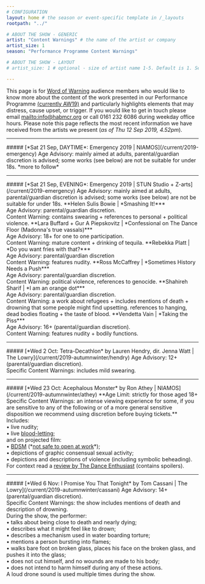 ```yaml
---
# CONFIGURATION
layout: home # the season or event-specific template in /_layouts
rootpath: "../"

# ABOUT THE SHOW - GENERIC
artist: "Content Warnings" # the name of the artist or company
artist_size: 1
season: "Performance Programme Content Warnings"

# ABOUT THE SHOW - LAYOUT
# artist_size: 1 # optional - size of artist name 1-5. Default is 1. Set longer names to lower values

---
```

This page is for [Word of Warning](/) audience members who would like to know more about the content of the work presented in our Performance Programme [(currently AW19)](/current/2019-autumnwinter) and particularly highlights elements that may distress, cause upset, or trigger. If you would like to get in touch please email <mailto:info@habmcr.org> or call 0161 232 6086 during weekday office hours. Please note this page reflects the most recent information we have received from the artists we present (*as of Thu 12 Sep 2019, 4.52pm*).         
<hr>          
##### [*Sat 21 Sep, DAYTIME*: Emergency 2019 | NIAMOS](/current/2019-emergency)        
Age Advisory: mainly aimed at adults, parental/guardian discretion is advised; some works (see below) are not be suitable for under 18s.          
*more to follow*
<hr>            
##### [*Sat 21 Sep, EVENING*: Emergency 2019 | STUN Studio + Z-arts](/current/2019-emergency)        
Age Advisory: mainly aimed at adults, parental/guardian discretion is advised; some works (see below) are not be suitable for under 18s.          
**Helen Sulis Bowie | *Smashing It!***<br>Age Advisory: parental/guardian discretion.<br>Content Warning: contains swearing + references to personal + political violence.              
**Lara Buffard + Gur A Piepskovitz | *Confessional on The Dance Floor (Madonna's true vassals)***<br>Age Advisory: 18+ for one to one participation.<br>Content Warning: mature content + drinking of tequila.              
**Rebekka Platt | *Do you want fries with that?***<br>Age Advisory: parental/guardian discretion<br>Content Warning: features nudity.             
**Ross McCaffrey | *Sometimes History Needs a Push***<br>Age Advisory: parental/guardian discretion.<br>Content Warning: political violence, references to genocide.               
**Shahireh Sharif | *I am an orange dot***<br>Age Advisory: parental/guardian discretion.<br>Content Warning: a work about refugees + includes mentions of death + drowning that some people might find upsetting. references to hanging, dead bodies floating + the taste of blood.             
**Vendetta Vain | *Taking the Piss***<br>Age Advisory: 16+ (parental/guardian discretion).<br>Content Warning: features nudity + bodily functions.           
<hr>          
##### [*Wed 2 Oct: Tetra-Decathlon* by Lauren Hendry, dir. Jenna Watt | The Lowry](/current/2019-autumnwinter/hendry)        
Age Advisory: 12+ (parental/guardian discretion).<br>Specific Content Warnings: includes mild swearing.        
<hr>          
##### [*Wed 23 Oct: Acephalous Monster* by Ron Athey | NIAMOS](/current/2019-autumnwinter/athey)        
**Age Limit: strictly for those aged 18+<br>Specific Content Warnings: an intense viewing experience for some, if you are sensitive to any of the following or of a more general sensitive disposition we recommend using discretion before buying tickets.**<br>Includes:<br>• live nudity;<br>• live <a href="http://en.wikipedia.org/wiki/Bloodletting" target="_blank">blood-letting</a>;<br>and on projected film:<br>• <a href="http://en.wikipedia.org/wiki/BDSM" target="_blank">BDSM</a> (*<a href="http://en.wikipedia.org/wiki/Not_safe_for_work" target="_blank">not safe to open at work</a>*);<br>• depictions of graphic consensual sexual activity;<br>• depictions and descriptions of violence (including symbolic beheading).<br>For context read a <a href="http://www.dance-enthusiast.com/features/impressionsreviews/view/Ron-Atheys-Acphalous-Monster-Performance-Space-New-York" target="_blank">review by The Dance Enthusiast</a> (contains spoilers).            
<hr>          
##### [*Wed 6 Nov: I Promise You That Tonight* by Tom Cassani | The Lowry](/current/2019-autumnwinter/cassani)         
Age Advisory: 14+ (parental/guardian discretion).<br>Specific Content Warnings: the show includes mentions of death and description of drowning.<br>During the show, the performer:<br>• talks about being close to death and nearly dying;<br>• describes what it might feel like to drown;<br>• describes a mechanism used in water boarding torture;<br>• mentions a person bursting into flames;<br>• walks bare foot on broken glass, places his face on the broken glass, and pushes it into the glass;<br>• does not cut himself, and no wounds are made to his body;<br>• does not intend to harm himself during any of these actions.<br>A loud drone sound is used multiple times during the show.
